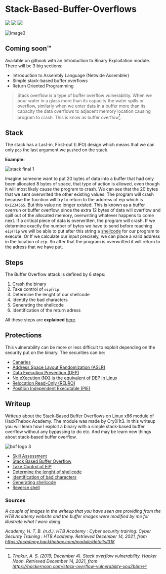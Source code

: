 # Stack-Based-Buffer-Overflows
![](https://img.shields.io/badge/License-CC%20BY--NC%204.0-blue) ![](https://img.shields.io/badge/-HackTheBox-brightgreen) ![](https://img.shields.io/github/last-commit/B1rby/Stack-Based-Buffer-Overflows-on-Linux-x86) 

![Image3](https://user-images.githubusercontent.com/87600765/147373294-b205c6a9-82e0-448b-a448-e75f0f1abd0f.png)

## Coming soon™
Available on gitbook with an Introduction to Binary Exploitation module. There will be 3 big sections:
- Introduction to Assembly Language (Netwide Assembler)
- Simple stack-based buffer overflows
- Return Oriented Programming 

> Stack overflow is a type of buffer overflow vulnerability. When we pour water in a glass more than its capacity the water spills or overflow, similarly when we enter data in a buffer more than its capacity the data overflows to adjacent memory location causing program to crash. This is know as buffer overflow[^1]. 

## Stack
The stack has a Last-in, First-out (LIFO) design which means that we can only `pop` the last argument we `push`ed on the stack. 

**Example:**

![stack final 1](https://user-images.githubusercontent.com/87600765/147395873-664e6c6d-b363-4d8e-add0-f69979eb7409.png)

Imagine someone want to put 20 bytes of data into a buffer that had only been allocated 8 bytes of space, that type of action is allowed, even though it will most likely cause the program to crash. We can see that the 20 bytes that we sent overwrited the other existing values. The program will crash because the fucntion will try to return to the address of eip which is `0x1234565`. But this value no longer existed. This is known as a buffer overrun or buffer overflow, since the extra 12 bytes of data will overflow and spill out of the allocated memory, overwriting whatever happens to come next. If a critical piece of data is overwritten, the program will crash.
If we determine exactly the number of bytes we have to send before reaching `eip`/`rip` we will be able to put after this string a [shellcode](https://github.com/B1rby/Stack-Based-Buffer-Overflows/blob/Skill-Asessment/Skill%20Asessment.md) for our program to execute. Or If we calculate our input precisely, we can place a valid address in the location of `eip`. So after that the program is overwritted it will return to the adress that we have put.

## Steps
The Buffer Overflow attack is defined by 6 steps:
1. Crash the binary
2. Take control of `eip`/`rip`
3. Determine the lenght of our shellcode
4. Identify the bad characters
5. Generating the shellcode
6. Identification of the return adress

All these steps are **explained** [here](https://github.com/B1rby/Stack-Based-Buffer-Overflows/blob/Skill-Asessment/Skill%20Asessment.md).
## Protections 
This vulnerability can be more or less difficult to exploit depending on the security put on the binary. The securities can be:
- [Canaries](https://en.wikipedia.org/wiki/Buffer_overflow_protection)
- [Address Space Layout Randomization (ASLR)](https://en.wikipedia.org/wiki/Address_space_layout_randomization)
- [Data Execution Prevention (DEP)](https://docs.microsoft.com/en-us/windows/win32/memory/data-execution-prevention)
- [No eXecution (NX) is the equivalent of DEP in Linux](https://docs.microsoft.com/en-us/windows/win32/win7appqual/dep-nx-protection)
- [Relocation Read-Only (RELRO)](https://ctf101.org/binary-exploitation/relocation-read-only/)
- [Position Independent Executable (PIE)](https://en.wikipedia.org/wiki/Position-independent_code)

## Writeup
Writeup about the Stack-Based Buffer Overflows on Linux x86 module of HackThebox Academy. The module was made by Cry0l1t3. In this writeup you will learn how I exploit a binary with a simple stack-based buffer overflow without any bypassing to do etc. And may be learn new things about stack-based buffer overflow.

![bof logo 3](https://user-images.githubusercontent.com/87600765/146174485-607fd934-cfea-4435-aa85-fec5fcb293e0.png)

- [Skill Assessment](https://github.com/B1rby/Stack-Based-Buffer-Overflows-on-Linux-x86/blob/Skill-Asessment/Skill%20Asessment.md)
- [Stack Based Buffer Overflow](https://github.com/B1rby/Stack-Based-Buffer-Overflows-on-Linux-x86/blob/Module-Questions/Stack-Based%20Buffer%20Overflow%20Section.md)
- [Take Control of EIP](https://github.com/B1rby/Stack-Based-Buffer-Overflows-on-Linux-x86/blob/Module-Questions/Take%20Control%20of%20EIP%20Section.md)
- [Determine the lenght of shellcode](https://github.com/B1rby/Stack-Based-Buffer-Overflows-on-Linux-x86/blob/Module-Questions/Determine%20the%20Length%20for%20Shellcode%20Section.md)
- [Identification of bad characters](https://github.com/B1rby/Stack-Based-Buffer-Overflows-on-Linux-x86/blob/Module-Questions/Identification%20of%20Bad%20Characters%20Section.md)
- [Generating shellcode](https://github.com/B1rby/Stack-Based-Buffer-Overflows-on-Linux-x86/blob/Module-Questions/Generating%20Shellcode%20Section.md)
- [Reverse shell](https://github.com/B1rby/Stack-Based-Buffer-Overflows-on-Linux-x86/blob/Module-Questions/Reverse%20shell.md)



### Sources
*A couple of images in the writeup that you have seen are providing from the HTB Academy website and the buffer images were modified by me for illustrate what I were doing*

*Academy, H. T. B. (n.d.). HTB Academy : Cyber security training. Cyber Security Training : HTB Academy. Retrieved December 14, 2021, from https://academy.hackthebox.com/module/details/318*
[^1]:*Thakur, A. S. (2019, December 4). Stack overflow vulnerability. Hacker Noon. Retrieved December 14, 2021, from https://hackernoon.com/stack-overflow-vulnerability-xou2bbm*
